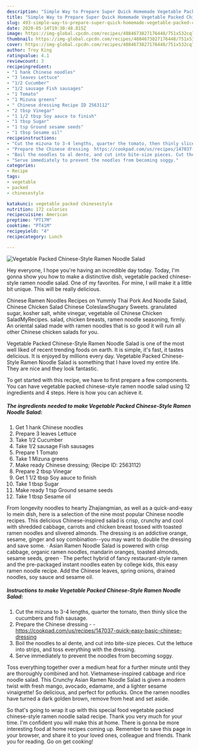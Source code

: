 ```yaml
---
description: "Simple Way to Prepare Super Quick Homemade Vegetable Packed Chinese-Style Ramen Noodle Salad"
title: "Simple Way to Prepare Super Quick Homemade Vegetable Packed Chinese-Style Ramen Noodle Salad"
slug: 493-simple-way-to-prepare-super-quick-homemade-vegetable-packed-chinese-style-ramen-noodle-salad
date: 2020-05-14T19:30:48.815Z
image: https://img-global.cpcdn.com/recipes/4884673827176448/751x532cq70/vegetable-packed-chinese-style-ramen-noodle-salad-recipe-main-photo.jpg
thumbnail: https://img-global.cpcdn.com/recipes/4884673827176448/751x532cq70/vegetable-packed-chinese-style-ramen-noodle-salad-recipe-main-photo.jpg
cover: https://img-global.cpcdn.com/recipes/4884673827176448/751x532cq70/vegetable-packed-chinese-style-ramen-noodle-salad-recipe-main-photo.jpg
author: Troy King
ratingvalue: 4.1
reviewcount: 3
recipeingredient:
- "1 hank Chinese noodles"
- "3 leaves Lettuce"
- "1/2 Cucumber"
- "1/2 sausage Fish sausages"
- "1 Tomato"
- "1 Mizuna greens"
- " Chinese dressing Recipe ID 2563112"
- "2 tbsp Vinegar"
- "1 1/2 tbsp Soy aauce to finish"
- "1 tbsp Sugar"
- "1 tsp Ground sesame seeds"
- "1 tbsp Sesame oil"
recipeinstructions:
- "Cut the mizuna to 3-4 lengths, quarter the tomato, then thinly slice the cucumbers and fish sausage."
- "Prepare the Chinese dressing  https://cookpad.com/us/recipes/147037-quick-easy-basic-chinese-dressing"
- "Boil the noodles to al dente, and cut into bite-size pieces. Cut the lettuce into strips, and toss everything with the dressing."
- "Serve immediately to prevent the noodles from becoming soggy."
categories:
- Recipe
tags:
- vegetable
- packed
- chinesestyle

katakunci: vegetable packed chinesestyle 
nutrition: 172 calories
recipecuisine: American
preptime: "PT17M"
cooktime: "PT41M"
recipeyield: "4"
recipecategory: Lunch

---
```



![Vegetable Packed Chinese-Style Ramen Noodle Salad](https://img-global.cpcdn.com/recipes/4884673827176448/751x532cq70/vegetable-packed-chinese-style-ramen-noodle-salad-recipe-main-photo.jpg)

Hey everyone, I hope you're having an incredible day today. Today, I'm gonna show you how to make a distinctive dish, vegetable packed chinese-style ramen noodle salad. One of my favorites. For mine, I will make it a little bit unique. This will be really delicious.

Chinese Ramen Noodles Recipes on Yummly Thai Pork And Noodle Salad, Chinese Chicken Salad Chinese ColeslawShugary Sweets. granulated sugar, kosher salt, white vinegar, vegetable oil Chinese Chicken SaladMyRecipes. salad, chicken breasts, ramen noodle seasoning, firmly. An oriental salad made with ramen noodles that is so good it will ruin all other Chinese chicken salads for you.

Vegetable Packed Chinese-Style Ramen Noodle Salad is one of the most well liked of recent trending foods on earth. It is simple, it's fast, it tastes delicious. It is enjoyed by millions every day. Vegetable Packed Chinese-Style Ramen Noodle Salad is something that I have loved my entire life. They are nice and they look fantastic.


To get started with this recipe, we have to first prepare a few components. You can have vegetable packed chinese-style ramen noodle salad using 12 ingredients and 4 steps. Here is how you can achieve it.

<!--inarticleads1-->

##### The ingredients needed to make Vegetable Packed Chinese-Style Ramen Noodle Salad:

1. Get 1 hank Chinese noodles
1. Prepare 3 leaves Lettuce
1. Take 1/2 Cucumber
1. Take 1/2 sausage Fish sausages
1. Prepare 1 Tomato
1. Take 1 Mizuna greens
1. Make ready  Chinese dressing; (Recipe ID: 2563112)
1. Prepare 2 tbsp Vinegar
1. Get 1 1/2 tbsp Soy aauce to finish
1. Take 1 tbsp Sugar
1. Make ready 1 tsp Ground sesame seeds
1. Take 1 tbsp Sesame oil


From longevity noodles to hearty Zhajiangmian, as well as a quick-and-easy lo mein dish, here is a selection of the nine most popular Chinese noodle recipes. This delicious Chinese-inspired salad is crisp, crunchy and cool with shredded cabbage, carrots and chicken breast tossed with toasted ramen noodles and slivered almonds. The dressing is an addictive orange, sesame, ginger and soy combination--you may want to double the dressing and save some. · Asian Ramen Noodle Salad is powered with crisp cabbage, organic ramen noodles, mandarin oranges, toasted almonds, sesame seeds, green · The perfect hybrid of fancy restaurant-style ramen and the pre-packaged instant noodles eaten by college kids, this easy ramen noodle recipe. Add the Chinese leaves, spring onions, drained noodles, soy sauce and sesame oil. 

<!--inarticleads2-->

##### Instructions to make Vegetable Packed Chinese-Style Ramen Noodle Salad:

1. Cut the mizuna to 3-4 lengths, quarter the tomato, then thinly slice the cucumbers and fish sausage.
1. Prepare the Chinese dressing -  - https://cookpad.com/us/recipes/147037-quick-easy-basic-chinese-dressing
1. Boil the noodles to al dente, and cut into bite-size pieces. Cut the lettuce into strips, and toss everything with the dressing.
1. Serve immediately to prevent the noodles from becoming soggy.


Toss everything together over a medium heat for a further minute until they are thoroughly combined and hot. Vietnamese-inspired cabbage and rice noodle salad. This Crunchy Asian Ramen Noodle Salad is given a modern twist with fresh mango, avocado, edamame, and a lighter sesame vinaigrette! So delicious, and perfect for potlucks. Once the ramen noodles have turned a dark golden brown, remove from heat and set aside. 

So that's going to wrap it up with this special food vegetable packed chinese-style ramen noodle salad recipe. Thank you very much for your time. I'm confident you will make this at home. There is gonna be more interesting food at home recipes coming up. Remember to save this page in your browser, and share it to your loved ones, colleague and friends. Thank you for reading. Go on get cooking!
